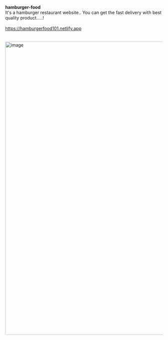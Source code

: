 **hamburger-food**
<br>
It's a hamburger restaurant website.. You can get the fast delivery with best quality product.....!
<br>
<br>
https://hamburgerfood101.netlify.app
<br>
<br>
<br>
<img width="938" alt="image" src="https://github.com/SirRamirez777/hamburger-food/assets/97595450/3bf50813-72df-4173-96ba-b939fee94355">



